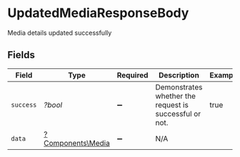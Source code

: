 # UpdatedMediaResponseBody

Media details updated successfully


## Fields

| Field                                                  | Type                                                   | Required                                               | Description                                            | Example                                                |
| ------------------------------------------------------ | ------------------------------------------------------ | ------------------------------------------------------ | ------------------------------------------------------ | ------------------------------------------------------ |
| `success`                                              | *?bool*                                                | :heavy_minus_sign:                                     | Demonstrates whether the request is successful or not. | true                                                   |
| `data`                                                 | [?Components\Media](../../Models/Components/Media.md)  | :heavy_minus_sign:                                     | N/A                                                    |                                                        |